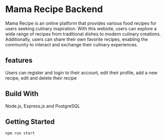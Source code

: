 # Mama Recipe Backend
Mama Recipe is an online platform that provides various food recipes for users seeking culinary inspiration. With this website, users can explore a wide range of recipes from traditional dishes to modern culinary creations. Additionally, users can share their own favorite recipes, enabling the community to interact and exchange their culinary experiences.

## features
Users can register and login to their account, edit their profile, add a new recipe, edit and delete their recipe

## Build With 
Node.js, Express.js and PostgreSQL
## Getting Started
```bash
npm run start

```
